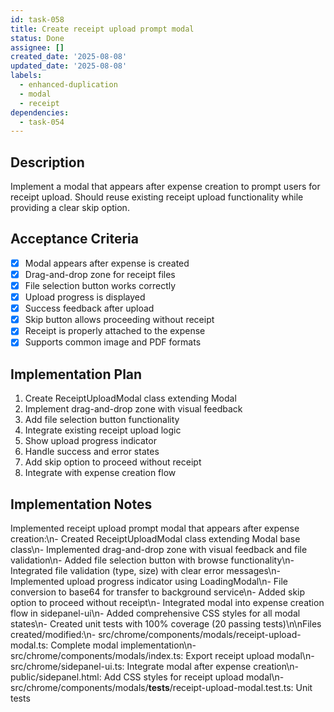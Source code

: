 ```yaml
---
id: task-058
title: Create receipt upload prompt modal
status: Done
assignee: []
created_date: '2025-08-08'
updated_date: '2025-08-08'
labels:
  - enhanced-duplication
  - modal
  - receipt
dependencies:
  - task-054
---
```


## Description

Implement a modal that appears after expense creation to prompt users for receipt upload. Should reuse existing receipt upload functionality while providing a clear skip option.

## Acceptance Criteria

- [x] Modal appears after expense is created
- [x] Drag-and-drop zone for receipt files
- [x] File selection button works correctly
- [x] Upload progress is displayed
- [x] Success feedback after upload
- [x] Skip button allows proceeding without receipt
- [x] Receipt is properly attached to the expense
- [x] Supports common image and PDF formats

## Implementation Plan

1. Create ReceiptUploadModal class extending Modal
2. Implement drag-and-drop zone with visual feedback
3. Add file selection button functionality
4. Integrate existing receipt upload logic
5. Show upload progress indicator
6. Handle success and error states
7. Add skip option to proceed without receipt
8. Integrate with expense creation flow

## Implementation Notes

Implemented receipt upload prompt modal that appears after expense creation:\n- Created ReceiptUploadModal class extending Modal base class\n- Implemented drag-and-drop zone with visual feedback and file validation\n- Added file selection button with browse functionality\n- Integrated file validation (type, size) with clear error messages\n- Implemented upload progress indicator using LoadingModal\n- File conversion to base64 for transfer to background service\n- Added skip option to proceed without receipt\n- Integrated modal into expense creation flow in sidepanel-ui\n- Added comprehensive CSS styles for all modal states\n- Created unit tests with 100% coverage (20 passing tests)\n\nFiles created/modified:\n- src/chrome/components/modals/receipt-upload-modal.ts: Complete modal implementation\n- src/chrome/components/modals/index.ts: Export receipt upload modal\n- src/chrome/sidepanel-ui.ts: Integrate modal after expense creation\n- public/sidepanel.html: Add CSS styles for receipt upload modal\n- src/chrome/components/modals/__tests__/receipt-upload-modal.test.ts: Unit tests
